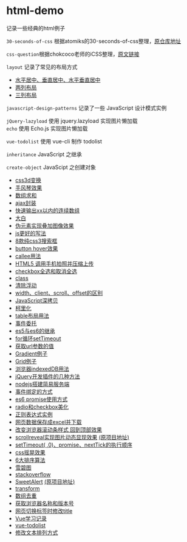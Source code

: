 html-demo
=========

记录一些经典的html例子

`30-seconds-of-css` 根据atomiks的30-seconds-of-css整理，[原仓库地址](https://github.com/atomiks/30-seconds-of-css)

`css-question`根据chokcoco老师的iCSS整理，[原文链接](https://github.com/chokcoco/iCSS)

`layout` 记录了常见的布局方式
- [水平居中、垂直居中、水平垂直居中](layout/center.html)
- [两列布局](layout/twoColumn.html)
- [三列布局](layout/threeColumn.html)

`javascript-design-patterns` 记录了一些 JavaScript 设计模式实例

`jQuery-lazyload`  使用 jquery.lazyload 实现图片懒加载  
`echo` 使用 Echo.js 实现图片懒加载  

`vue-todolist` 使用 vue-cli 制作 todolist  

`inheritance` JavaScript 之继承

`create-object` JavaScipt 之创建对象

- [css3d变换](3D-css-transition.html)
- [手风琴效果](Accordion.html)
- [数组求和](add.js)
- [ajax封装](ajax.js)
- [快速输出xx以内的连续数组](ali.js)
- [大白](Baymax.html)
- [伪元素实现叠加图像效果](before-after-imageStack.html)
- [js更好的写法](betterJs.js)
- [8款纯css3搜索框](button.html)
- [button hover效果](buttonhover.html)
- [callee用法](callee.js)
- [HTML5 调用手机拍照并压缩上传](camera.html)
- [checkbox全选和取消全选](checkbox.html)
- [class](class.js)
- [清除浮动](clearfix.html)
- [width、client、scroll、offset的区别](client-scroll-offset.html)
- [JavaScript深拷贝](copy.js)
- [柯里化](currying.js)
- [table布局用法](display-table.html)
- [事件委托](event-delegation.html)
- [es5与es6的继承](extends.js)
- [for循环setTimeout](for-sleep.js)
- [获取url参数的值](getUrlParam.js)
- [Gradient例子](gradient.html)
- [Grid例子](grid.html)
- [浏览器indexedDB用法](indexedDB.html)
- [jQuery开发插件的几种方法](jQuery.fn.js)
- [nodejs搭建简易服务端](node-server.js)
- [事件绑定的方式](onclick.html)
- [es6 promise使用方式](promise.js)
- [radio和checkbox美化](radio-checkbox.html)
- [正则表达式实例](regex.js)
- [网页数据保存成excel并下载](saveAsExcelFile.html)
- [改变浏览器滚动条样式 回到顶部效果](scrollAndGotop.html)
- [scrollreveal实现图片动态显现效果](scrollreveal.html) [(原项目地址)](https://github.com/jlmakes/scrollreveal)
- [setTimeout( ,0)、promise、nextTick的执行顺序](setTimeout-promise-nextTick.js) 
- [css摇晃效果](shake.css)
- [6大排序算法](sort.js)
- [雪碧图](sprite.html)
- [stackoverflow](stackoverflow.js)
- [SweetAlert](sweetalert.html) [(原项目地址)](https://github.com/t4t5/sweetalert)
- [transform](transform.html)
- [数组去重](uniqueArray.js)
- [获取浏览器名称和版本号](version.html)
- [网页切换标签时修改title](visibilitychange.html)
- [Vue学习记录](Vue.html)
- [vue-todolist](vue-todolist.html)
- [修改文本排列方式](writing-mode.html)

